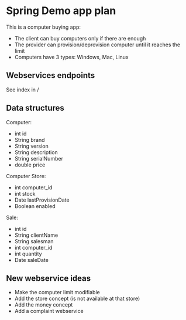 # Spring Demo app plan

This is a computer buying app:

- The client can buy computers only if there are enough
- The provider can provision/deprovision computer until it reaches the limit
- Computers have 3 types: Windows, Mac, Linux

## Webservices endpoints

See index in /

## Data structures

Computer:

- int id
- String brand
- String version
- String description
- String serialNumber
- double price

Computer Store:

- int computer_id
- int stock
- Date lastProvisionDate
- Boolean enabled

Sale:

- int id
- String clientName
- String salesman
- int computer_id
- int quantity
- Date saleDate

## New webservice ideas

- Make the computer limit modifiable
- Add the store concept (is not available at that store)
- Add the money concept
- Add a complaint webservice
